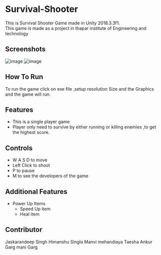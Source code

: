 # Survival-Shooter
This is Survival Shooter Game made in Unity 2018.3.3f1.\
This game is made as a project in thapar institute of Engineering and technology

## Screenshots
![image](https://user-images.githubusercontent.com/89561572/135096409-8a67dee2-3d39-49cf-a641-a49fd39732c1.png)
![image](https://user-images.githubusercontent.com/89561572/135096706-f7f63e66-8a1b-4a46-8b55-76eeaf89ef5b.png)

## How To Run
To run the game click on exe file ,setup resolution Size and the Graphics and the game will run.

## Features
* This is a single player game
* Player only need to survive by either running or killing enemies ,to get the highest score.

## Controls 
  * W A S D to move
  * Left Click to shoot
  * P to pause
  * M to see the developers of the game

## Additional Features
* Power Up Items
  * Speed Up item
  * Heal item

## Contributor
Jaskarandeep Singh
Himanshu Singla
Manvi mehandiaya
Taesha
Ankur Garg
mani Garg

